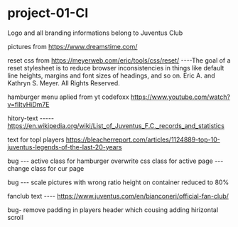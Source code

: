 # project-01-CI


Logo and all branding informations belong to Juventus Club 

pictures from https://www.dreamstime.com/

reset css from https://meyerweb.com/eric/tools/css/reset/ ----The goal of a reset stylesheet is to reduce browser inconsistencies in things like default line heights, margins and font sizes of headings, and so on. Eric A. and Kathryn S. Meyer. All Rights Reserved.


hamburger menu aplied from yt  codefoxx https://www.youtube.com/watch?v=flItyHiDm7E


hitory-text -----https://en.wikipedia.org/wiki/List_of_Juventus_F.C._records_and_statistics


text for topl players https://bleacherreport.com/articles/1124889-top-10-juventus-legends-of-the-last-20-years

bug --- active class for hamburger overwrite css class for active page --- change class for cur page

bug --- scale pictures with wrong ratio height on container reduced to 80%

fanclub text ---- https://www.juventus.com/en/bianconeri/official-fan-club/


bug- remove padding in players header which cousing adding hirizontal scroll